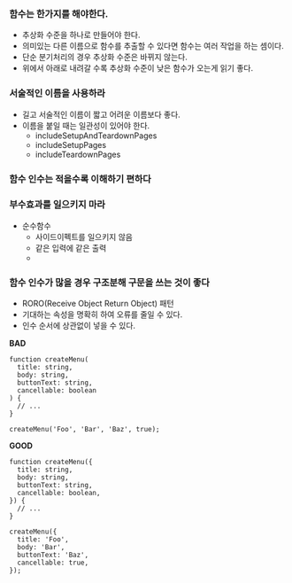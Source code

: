 ### 함수는 한가지를 해야한다.

- 추상화 수준을 하나로 만들어야 한다.
- 의미있는 다른 이름으로 함수를 추출할 수 있다면 함수는 여러 작업을 하는 셈이다.
- 단순 분기처리의 경우 추상화 수준은 바뀌지 않는다.
- 위에서 아래로 내려갈 수록 추상화 수준이 낮은 함수가 오는게 읽기 좋다.

### 서술적인 이름을 사용하라

- 길고 서술적인 이름이 짧고 어려운 이름보다 좋다.
- 이름을 붙일 때는 일관성이 있어야 한다.
  - includeSetupAndTeardownPages
  - includeSetupPages
  - includeTeardownPages

### 함수 인수는 적을수록 이해하기 편하다

### 부수효과를 일으키지 마라

- 순수함수
  - 사이드이펙트를 일으키지 않음
  - 같은 입력에 같은 출력
  -

### 함수 인수가 많을 경우 구조분해 구문을 쓰는 것이 좋다

- RORO(Receive Object Return Object) 패턴
- 기대하는 속성을 명확히 하여 오류를 줄일 수 있다.
- 인수 순서에 상관없이 넣을 수 있다.

**BAD**

```tsx
function createMenu(
  title: string,
  body: string,
  buttonText: string,
  cancellable: boolean
) {
  // ...
}

createMenu('Foo', 'Bar', 'Baz', true);
```

**GOOD**

```tsx
function createMenu({
  title: string,
  body: string,
  buttonText: string,
  cancellable: boolean,
}) {
  // ...
}

createMenu({
  title: 'Foo',
  body: 'Bar',
  buttonText: 'Baz',
  cancellable: true,
});
```
